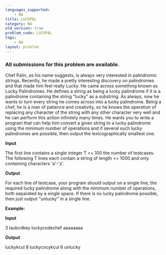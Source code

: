 ```yaml
---
languages_supported:
    - NA
title: LUCKPAL
category: NA
old_version: true
problem_code: LUCKPAL
tags:
    - NA
layout: problem
---
```

###  All submissions for this problem are available. 

Chef Palin, as his name suggests, is always very interested in palindromic strings. Recently, he made a pretty interesting discovery on palindromes and that made him feel really Lucky. He came across something known as Lucky Palindromes. He defines a string as being a lucky palindrome if it is a palindrome containing the string "lucky" as a substring. As always, now he wants to turn every string he comes across into a lucky palindrome. Being a chef, he is a man of patience and creativity, so he knows the operation of replacing any character of the string with any other character very well and he can perform this action infinitely many times. He wants you to write a program that can help him convert a given string to a lucky palindrome using the minimum number of operations and if several such lucky palindromes are possible, then output the lexicographically smallest one. 

**Input**

The first line contains a single integer T <= 100 the number of testcases. The following T lines each contain a string of length <= 1000 and only containing characters 'a'-'z'. 

**Output**

For each line of testcase, your program should output on a single line, the required lucky palindrome along with the minimum number of operations, both separated by a single space. If there is no lucky palindrome possible, then just output "unlucky" in a single line. 

**Example:**

**Input**

3
laubcdkey
luckycodechef
aaaaaaaa 

**Output**

luckykcul 8
luckycocykcul 6
unlucky